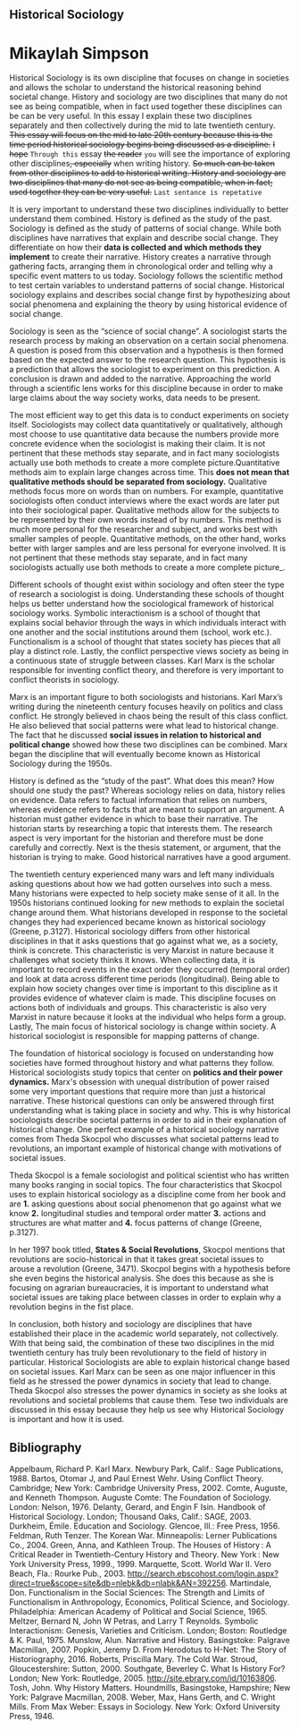## Historical Sociology
# Mikaylah Simpson


Historical Sociology is its own discipline that focuses on change in societies and allows the scholar to understand the historical reasoning behind societal change. History and sociology are two disciplines that many do not see as being compatible, when in fact used together these disciplines can be can be very useful. In this essay I explain these two disciplines separately and then collectively during the mid to late twentieth century. ~~This essay will focus on the mid to late 20th century because this is the time period historical sociology begins being discussed as a discipline.~~ ~~I hope~~ `Through this` essay ~~the reader~~ `you` will see the importance of exploring other disciplines~~, especially~~ when writing history. ~~So much can be taken from other disciplines to add to historical writing. History and sociology are two disciplines that many do not see as being compatible, when in fact; used together they can be very useful.~~ `Last sentance is repetative`


It is very important to understand these two disciplines individually to better understand them combined. History is defined as the study of the past. Sociology is defined as the study of patterns of social change. While both disciplines have narratives that explain and describe social change. They differentiate on how their **data is collected and which methods they implement** to create their narrative. History creates a narrative through gathering facts, arranging them in chronological order and telling why a specific event matters to us today. Sociology follows the scientific method to test certain variables to understand patterns of social change. Historical sociology explains and describes social change first by hypothesizing about social phenomena and explaining the theory by using historical evidence of social change.


Sociology is seen as the “science of social change”. A sociologist starts the research process by making an observation on a certain social phenomena. A question is posed from this observation and a hypothesis is then formed based on the expected answer to the research question. This hypothesis is a prediction that allows the sociologist to experiment on this prediction. A conclusion is drawn and added to the narrative. Approaching the world through a scientific lens works for this discipline because in order to make large claims about the way society works, data needs to be present.


The most efficient way to get this data is to conduct experiments on society itself. Sociologists may collect data quantitatively or qualitatively, although most choose to use quantitative data because the numbers provide more concrete evidence when the sociologist is making their claim. It is not pertinent that these methods stay separate, and in fact many sociologists actually use both methods to create a more complete picture.Quantitative methods aim to explain large changes across time. This **does not mean that qualitative methods should be separated from sociology.** Qualitative methods focus more on words than on numbers. For example, quantitative sociologists often conduct interviews where the exact words are later put into their sociological paper. Qualitative methods allow for the subjects to be represented by their own words instead of by numbers. This method is much more personal for the researcher and subject, and works best with smaller samples of people. Quantitative methods, on the other hand, works better with larger samples and are less personal for everyone involved. It is not pertinent that these methods stay separate, and in fact many sociologists actually use both methods to create a more complete picture_.


Different schools of thought exist within sociology and often steer the type of research a sociologist is doing. Understanding these schools of thought helps us better understand how the sociological framework of historical sociology works. Symbolic interactionism is a school of thought that explains social behavior through the ways in which individuals interact with one another and the social institutions around them (school, work etc.). Functionalism is a school of thought that states society has pieces that all play a distinct role. Lastly, the conflict perspective views society as being in a continuous state of struggle between classes. Karl Marx is the scholar responsible for inventing conflict theory, and therefore is very important to conflict theorists in sociology.



Marx is an important figure to both sociologists and historians. Karl Marx’s writing during the nineteenth century focuses heavily on politics and class conflict. He strongly believed in chaos being the result of this class conflict. He also believed that social patterns were what lead to historical change. The fact that he discussed **social issues in relation to historical and political change** showed how these two disciplines can be combined. Marx began the discipline that will eventually become known as Historical Sociology during the 1950s.


History is defined as the “study of the past”. What does this mean? How should one study the past? Whereas sociology relies on data, history relies on evidence. Data refers to factual information that relies on numbers, whereas evidence refers to facts that are meant to support an argument. A historian must gather evidence in which to base their narrative. The historian starts by researching a topic that interests them. The research aspect is very important for the historian and therefore must be done carefully and correctly. Next is the thesis statement, or argument, that the historian is trying to make. Good historical narratives have a good argument.


The twentieth century experienced many wars and left many individuals asking questions about how we had gotten ourselves into such a mess. Many historians were expected to help society make sense of it all. In the 1950s historians continued looking for new methods to explain the societal change around them. What historians developed in response to the societal changes they had experienced became known as historical sociology (Greene, p.3127). Historical sociology differs from other historical disciplines in that it asks questions that go against what we, as a society, think is concrete. This characteristic is very Marxist in nature because it challenges what society thinks it knows. When collecting data, it is important to record events in the exact order they occurred (temporal order) and look at data across different time periods (longitudinal). Being able to explain how society changes over time is important to this discipline as it provides evidence of whatever claim is made. This discipline focuses on actions both of individuals and groups. This characteristic is also very Marxist in nature because it looks at the individual who helps form a group. Lastly, The main focus of historical sociology is change within society. A historical sociologist is responsible for mapping patterns of change.


The foundation of historical sociology is focused on understanding how societies have formed throughout history and what patterns they follow. Historical sociologists study topics that center on **politics and their power dynamics.** Marx's obsession with unequal distribution of power raised some very important questions that require more than just a historical narrative. These historical questions can only be answered through first understanding what is taking place in society and why. This is why historical sociologists describe societal patterns in order to aid in their explanation of historical change. One perfect example of a historical sociology narrative comes from Theda Skocpol who discusses what societal patterns lead to revolutions, an important example of historical change with motivations of societal issues.


Theda Skocpol is a female sociologist and political scientist who has written many books ranging in social topics. The four characteristics that Skocpol uses to explain historical sociology as a discipline come from her book and are **1.** asking questions about social phenomenon that go against what we know **2.** longitudinal studies and temporal order matter **3.** actions and structures are what matter and **4.** focus patterns of change (Greene, p.3127).


In her 1997 book titled, **States & Social Revolutions**, Skocpol mentions that revolutions are socio-historical in that it takes great societal issues to arouse a revolution (Greene, 3471). Skocpol begins with a hypothesis before she even begins the historical analysis. She does this because as she is focusing on agrarian bureaucracies, it is important to understand what societal issues are taking place between classes in order to explain why a revolution begins in the fist place.


In conclusion, both history and sociology are disciplines that have established their place in the academic world separately, not collectively. With that being said, the combination of these two disciplines in the mid twentieth century has truly been revolutionary to the field of history in particular. Historical Sociologists are able to explain historical change based on societal issues. Karl Marx can be seen as one major influencer in this field as he stressed the power dynamics in society that lead to change. Theda Skocpol also stresses the power dynamics in society as she looks at revolutions and societal problems that cause them. Tese two individuals are discussed in this essay because they help us see why Historical Sociology is important and how it is used.


## Bibliography
Appelbaum, Richard P. Karl Marx. Newbury Park, Calif.: Sage Publications, 1988.
Bartos, Otomar J, and Paul Ernest Wehr. Using Conflict Theory. Cambridge; New York: Cambridge University Press, 2002.
Comte, Auguste, and Kenneth Thompson. Auguste Comte: The Foundation of Sociology. London: Nelson, 1976.
Delanty, Gerard, and Engin F Isin. Handbook of Historical Sociology. London; Thousand Oaks, Calif.: SAGE, 2003.
Durkheim, Émile. Education and Sociology. Glencoe, Ill.: Free Press, 1956.
Feldman, Ruth Tenzer. The Korean War. Minneapolis: Lerner Publications Co., 2004.
Green, Anna, and Kathleen Troup. The Houses of History : A Critical Reader in Twentieth-Century History and Theory. New York : New York University Press, 1999., 1999.
Marquette, Scott. World War II. Vero Beach, Fla.: Rourke Pub., 2003. http://search.ebscohost.com/login.aspx?direct=true&scope=site&db=nlebk&db=nlabk&AN=392256.
Martindale, Don. Functionalism in the Social Sciences: The Strength and Limits of Functionalism in Anthropology, Economics, Political Science, and Sociology. Philadelphia: American Academy of Political and Social Science, 1965.
Meltzer, Bernard N, John W Petras, and Larry T Reynolds. Symbolic Interactionism: Genesis, Varieties and Criticism. London; Boston: Routledge & K. Paul, 1975.
Munslow, Alun. Narrative and History. Basingstoke: Palgrave Macmillan, 2007.
Popkin, Jeremy D. From Herodotus to H-Net: The Story of Historiography, 2016.
Roberts, Priscilla Mary. The Cold War. Stroud, Gloucestershire: Sutton, 2000.
Southgate, Beverley C. What Is History For? London; New York: Routledge, 2005. http://site.ebrary.com/id/10163806.
Tosh, John. Why History Matters. Houndmills, Basingstoke, Hampshire; New York: Palgrave Macmillan, 2008.
Weber, Max, Hans Gerth, and C. Wright Mills. From Max Weber: Essays in Sociology. New York: Oxford University Press, 1946.
